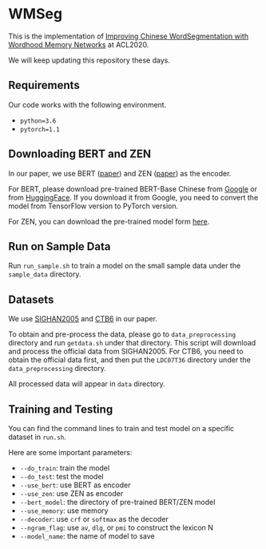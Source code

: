 # WMSeg

This is the implementation of [Improving  Chinese  WordSegmentation  with  Wordhood  Memory  Networks](https://www.aclweb.org/anthology/2020.acl-main.734/) at ACL2020.

We will keep updating this repository these days.

## Requirements

Our code works with the following environment.
* `python=3.6`
* `pytorch=1.1`

## Downloading BERT and ZEN

In our paper, we use BERT ([paper](https://www.aclweb.org/anthology/N19-1423/)) and ZEN ([paper](https://arxiv.org/abs/1911.00720)) as the encoder.

For BERT, please download pre-trained BERT-Base Chinese from [Google](https://github.com/google-research/bert) or from [HuggingFace](https://s3.amazonaws.com/models.huggingface.co/bert/bert-base-chinese.tar.gz). If you download it from Google, you need to convert the model from TensorFlow version to PyTorch version.

For ZEN, you can download the pre-trained model form [here](https://github.com/sinovation/ZEN).

## Run on Sample Data

Run `run_sample.sh` to train a model on the small sample data under the `sample_data` directory.

## Datasets

We use [SIGHAN2005](http://sighan.cs.uchicago.edu/bakeoff2005/) and [CTB6](https://catalog.ldc.upenn.edu/LDC2007T36) in our paper.

To obtain and pre-process the data, please go to `data_preprocessing` directory and run `getdata.sh` under that directory. This script will download and process the official data from SIGHAN2005. For CTB6, you need to obtain the official data first, and then put the `LDC07T36` directory under the `data_preprocessing` directory.

All processed data will appear in `data` directory.

## Training and Testing

You can find the command lines to train and test model on a specific dataset in `run.sh`.

Here are some important parameters:

* `--do_train`: train the model
* `--do_test`: test the model
* `--use_bert`: use BERT as encoder
* `--use_zen`: use ZEN as encoder
* `--bert_model`: the directory of pre-trained BERT/ZEN model
* `--use_memory`: use memory
* `--decoder`: use `crf` or `softmax` as the decoder
* `--ngram_flag`: use `av`, `dlg`, or `pmi` to construct the lexicon N
* `--model_name`: the name of model to save 

